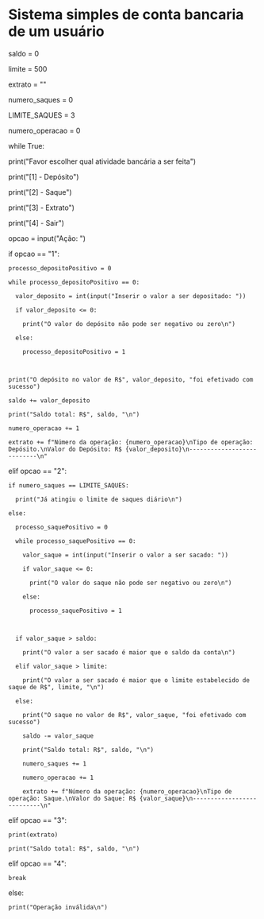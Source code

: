 # Sistema simples de conta bancaria de um usuário



saldo = 0

limite = 500

extrato = ""

numero_saques = 0

LIMITE_SAQUES = 3

numero_operacao = 0



while True:

  print("Favor escolher qual atividade bancária a ser feita")

  print("[1] - Depósito")

  print("[2] - Saque")

  print("[3] - Extrato")

  print("[4] - Sair")

   

  opcao = input("Ação: ")

   

  if opcao == "1":

    processo_depositoPositivo = 0

    while processo_depositoPositivo == 0:

      valor_deposito = int(input("Inserir o valor a ser depositado: "))

      if valor_deposito <= 0:

        print("O valor do depósito não pode ser negativo ou zero\n")

      else:

        processo_depositoPositivo = 1

     

    print("O depósito no valor de R$", valor_deposito, "foi efetivado com sucesso")

    saldo += valor_deposito

    print("Saldo total: R$", saldo, "\n")

    numero_operacao += 1

    extrato += f"Número da operação: {numero_operacao}\nTipo de operação: Depósito.\nValor do Depósito: R$ {valor_deposito}\n---------------------------\n"

   

  elif opcao == "2":

    if numero_saques == LIMITE_SAQUES:

      print("Já atingiu o limite de saques diário\n")

    else:

      processo_saquePositivo = 0

      while processo_saquePositivo == 0:

        valor_saque = int(input("Inserir o valor a ser sacado: "))

        if valor_saque <= 0:

          print("O valor do saque não pode ser negativo ou zero\n")

        else:

          processo_saquePositivo = 1

       

      if valor_saque > saldo:

        print("O valor a ser sacado é maior que o saldo da conta\n")

      elif valor_saque > limite:

        print("O valor a ser sacado é maior que o limite estabelecido de saque de R$", limite, "\n")

      else:

        print("O saque no valor de R$", valor_saque, "foi efetivado com sucesso")

        saldo -= valor_saque

        print("Saldo total: R$", saldo, "\n")

        numero_saques += 1

        numero_operacao += 1

        extrato += f"Número da operação: {numero_operacao}\nTipo de operação: Saque.\nValor do Saque: R$ {valor_saque}\n---------------------------\n"

   

  elif opcao == "3":

    print(extrato)

    print("Saldo total: R$", saldo, "\n")

   

  elif opcao == "4":

    break

   

  else:

    print("Operação inválida\n")
